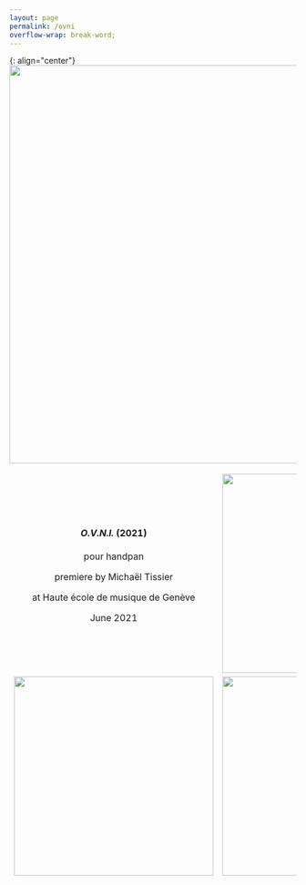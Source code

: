 ```yaml
---
layout: page
permalink: /ovni
overflow-wrap: break-word;
---
```



<style>
  table {
    border: none;
    background-color: transparent;
  }

  td {
    border: none;
    background-color: transparent;
    text-align: center;
  }

  img {
    max-width: 100%; /* Ensure images don't exceed the container width */
    height: auto; /* Maintain aspect ratio */
  }

  /* Media query for smartphones */
  @media (max-width: 768px) {
    table {
      width: 100%; /* Make the table full-width on small screens */
    }

    td {
      display: block; /* Stack table cells vertically on small screens */
      margin-bottom: 20px; /* Add some space between cells */
    }

    img {
      width: 100%; /* Make images full-width within table cells */
    }
  }
</style>

{: align="center"}
<img src="(https://github.com/kbys88/kbys88.github.io/assets/142012962/cd9ea7d7-348d-4723-be51-88b064445368" width="700">

<table style="border:none;" width="350">
  <tbody style="border:none;">
    <tr style="border:none;">
      <td style="border:none;">
        <!-- 1 -->
        <h4><i>O.V.N.I.</i> (2021)</h4>
        <p>pour handpan</p>
        <p>premiere by Michaël Tissier</p>
    <p>at Haute école de musique de Genève</p>
        <p>June 2021</p>
      </td>
      <td style="border:none;">
        <!-- 2 -->
        <img src="https://github.com/kbys88/kbys88.github.io/assets/142012962/f9233433-045f-4ac8-ba1c-bb18df981680" width="350" hight="350">
      </td>
    </tr>
    <tr style="border:none;">
      <td style="border:none;" width="350">
        <!-- 3 -->
       <img src="https://github.com/kbys88/kbys88.github.io/assets/142012962/9ab6ec75-0115-4c4b-bbd7-cf01822c730e" width="350" hight="350">
      </td>
      <td style="border:none;" width="350">
        <!-- 4 -->
       <img src="https://github.com/kbys88/kbys88.github.io/assets/142012962/495984a2-cac3-450d-9b0b-ce51e9aaf15d" width="350"> 
      </td>
    </tr>
    <tr style="border:none;" width="300">
      <td style="border:none;" width="300">
        <!-- 5 -->
        <p>
        </p>
      </td>
      <td style="border:none;" width="350">
        <!-- 6 -->
        <p>
        </p>
      </td>
    </tr>
  </tbody>
</table>
